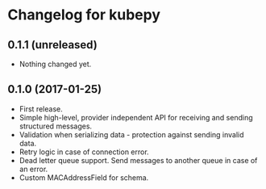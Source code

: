 Changelog for kubepy
=================

0.1.1 (unreleased)
------------------

- Nothing changed yet.


0.1.0 (2017-01-25)
------------------

- First release.
- Simple high-level, provider independent API for receiving and sending structured messages.
- Validation when serializing data - protection against sending invalid data.
- Retry logic in case of connection error.
- Dead letter queue support. Send messages to another queue in case of an error.
- Custom MACAddressField for schema. 
